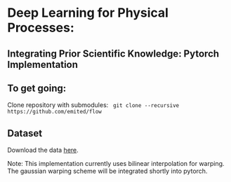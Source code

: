 # Deep Learning for Physical Processes: 
## Integrating Prior Scientific Knowledge: Pytorch Implementation

## To get going:
Clone repository with submodules: ``` git clone --recursive https://github.com/emited/flow```

## Dataset
Download the data [here](http://marine.copernicus.eu/services-portfolio/access-to-products/?option=com_csw&view=details&product_id=GLOBAL_ANALYSIS_FORECAST_PHY_001_024).

Note: This implementation currently uses bilinear interpolation for warping. The gaussian warping scheme will be integrated shortly into pytorch.
